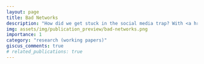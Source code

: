 ```yaml
---
layout: page
title: Bad Networks
description: "How did we get stuck in the social media trap? With <a href='https://richardholden.org/'>Richard Holden</a> and <a href='https://robertakerlof.com/'>Robert Akerlof.</a> <br><br> <i> Revise and Resubmit at the Journal of Public Economics.</i>"
img: assets/img/publication_preview/bad-networks.png
importance: 1
category: "research (working papers)"
giscus_comments: true
# related_publications: true
---
```


<div class="post">
<object data="/assets/pdf/Bad_Networks_May_2024.pdf#pagemode=none" width="750" height="1000" type='application/pdf'></object>
</div>

